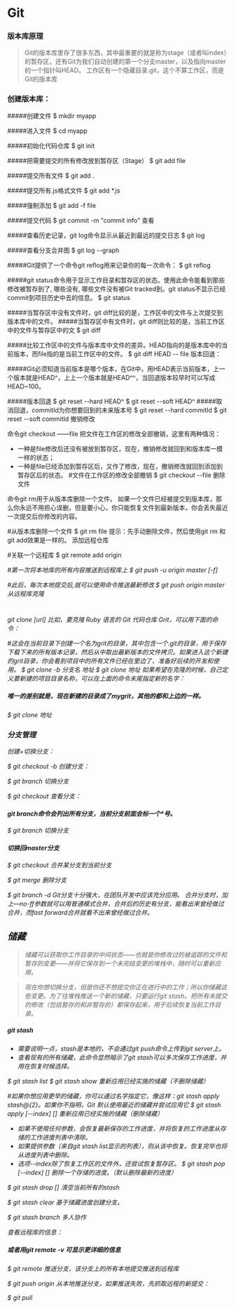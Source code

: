 # Git
### 版本库原理

> Git的版本库里存了很多东西，其中最重要的就是称为stage（或者叫index）的暂存区，还有Git为我们自动创建的第一个分支master，以及指向master的一个指针叫HEAD。
工作区有一个隐藏目录.git，这个不算工作区，而是Git的版本库


### 创建版本库：

#####创建文件
$ mkdir myapp

#####进入文件
$ cd myapp

#####初始化代码仓库
$ git init

#####把需要提交的所有修改放到暂存区（Stage）
$ git add file

#####提交所有文件
$ git add . 

#####提交所有.js格式文件
$ git add *.js

#####强制添加
$ git add -f file

#####提交代码
$ git commit -m "commit info"
查看

#####查看历史记录，git log命令显示从最近到最远的提交日志
$ git log

#####查看分支合并图
$ git log --graph

#####Git提供了一个命令git reflog用来记录你的每一次命令：
$ git reflog

#####git status命令用于显示工作目录和暂存区的状态。使用此命令能看到那些修改被暂存到了, 哪些没有, 哪些文件没有被Git tracked到。git status不显示已经commit到项目历史中去的信息。
$ git status

#####当暂存区中没有文件时，git diff比较的是，工作区中的文件与上次提交到版本库中的文件。
#####当暂存区中有文件时，git diff则比较的是，当前工作区中的文件与暂存区中的文
$ git diff

#####比较工作区中的文件与版本库中文件的差异。HEAD指向的是版本库中的当前版本，而file指的是当前工作区中的文件。
$ git diff HEAD -- file
版本回退：

#####Git必须知道当前版本是哪个版本，在Git中，用HEAD表示当前版本，上一个版本就是HEAD^，上上一个版本就是HEAD^^，当回退版本较早时可以写成HEAD~100。

#####版本回退
$ git reset --hard HEAD^
$ git reset --soft HEAD^
#####取消回退，commitId为你想要回到的未来版本号
$ git reset --hard commitId
$ git reset --soft commitId
撤销修改

命令git checkout ——file 把文件在工作区的修改全部撤销，这里有两种情况：

* 一种是file修改后还没有被放到暂存区，现在，撤销修改就回到和版本库一模一样的状态；
* 一种是file已经添加到暂存区后，又作了修改，现在，撤销修改就回到添加到暂存区后的状态。
#文件在工作区的修改全部撤销
$ git checkout --file
删除文件

命令git rm用于从版本库删除一个文件。
如果一个文件已经被提交到版本库，那么你永远不用担心误删，但是要小心，你只能恢复文件到最新版本，你会丢失最近一次提交后你修改的内容。

#从版本库删除一个文件
$ git rm file
提示：先手动删除文件，然后使用git rm <file>和git add<file>效果是一样的。
添加远程仓库

#关联一个远程库
$ git remote add origin <address>
#第一次将本地库的所有内容推送到远程库上
$ git push -u origin master [-f]

#此后，每次本地提交后,就可以使用命令推送最新修改
$ git push origin master
从远程库克隆

#
git clone [url]
比如，要克隆 Ruby 语言的 Git 代码仓库 Grit，可以用下面的命令：

#这会在当前目录下创建一个名为grit的目录，其中包含一个.git的目录，用于保存下载下来的所有版本记录，然后从中取出最新版本的文件拷贝。如果进入这个新建的grit目录，你会看到项目中的所有文件已经在里边了，准备好后续的开发和使用。
$ git clone -b 分支名 地址
$ git clone 地址
如果希望在克隆的时候，自己定义要新建的项目目录名称，可以在上面的命令末尾指定新的名字：

##### 唯一的差别就是，现在新建的目录成了mygrit，其他的都和上边的一样。
$ git clone 地址

### 分支管理

创建+切换分支：

$ git checkout -b <name>
创建分支：

$ git branch <name>
切换分支

$ git checkout <name>
查看分支：
#### git branch命令会列出所有分支，当前分支前面会标一个*号。
$ git branch
切换分支

#### 切换回master分支
$ git checkout <name>
合并某分支到当前分支

$ git merge <name>
删除分支

$ git branch -d <name>
Git分支十分强大，在团队开发中应该充分应用。
合并分支时，加上—no-ff参数就可以用普通模式合并，合并后的历史有分支，能看出来曾经做过合并，而fast forward合并就看不出来曾经做过合并。

## 储藏

> 储藏可以获取你工作目录的中间状态——也就是你修改过的被追踪的文件和暂存的变更——并将它保存到一个未完结变更的堆栈中，随时可以重新应用。

> 现在你想切换分支，但是你还不想提交你正在进行中的工作；所以你储藏这些变更。为了往堆栈推送一个新的储藏，只要运行git stash。把所有未提交的修改（包括暂存的和非暂存的）都保存起来，用于后续恢复当前工作目录。

##### git stash
- 需要说明一点，stash是本地的，不会通过git push命令上传到git server上。
- 查看现有的所有储藏，此命令显然暗示了git stash可以多次保存工作进度，并用在恢复时候选择。

$ git stash list
$ git stash show
重新应用已经实施的储藏（不删除储藏）

#如果你想应用更早的储藏，你可以通过名字指定它，像这样：git stash apply stash@{2}。如果你不指明，Git 默认使用最近的储藏并尝试应用它
$ git stash apply [--index] [<stash>]
重新应用已经实施的储藏（删除储藏）

- 如果不使用任何参数，会恢复最新保存的工作进度，并将恢复的工作进度从存储的工作进度列表中清除。
- 如果提供<stash>参数（来自git stash list显示的列表），则从该<stash>中恢复。恢复完毕也将从进度列表中删除<stash>。
- 选项--index除了恢复工作区的文件外，还尝试恢复暂存区。
$ git stash pop [--index] [<stash>]
删除一个存储的进度。（默认删除最新的进度）

$ git stash drop [<stash>]
清空当前所有的stash

$ git stash clear
基于储藏进度创建分支。

$ git stash branch <branchname> <stash>
多人协作

查看远程库的信息：

##### 或者用git remote -v 可显示更详细的信息
$ git remote
推送分支，该分支上的所有本地提交推送到远程库

$ git push origin <branch-name>
从本地推送分支，如果推送失败，先抓取远程的新提交：

$ git pull
